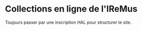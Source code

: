 # Collections en ligne de l'IReMus

Toujours passer par une inscription HAL pour structurer le site.
